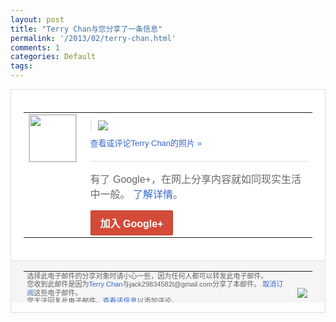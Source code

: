 ```yaml
---
layout: post
title: "Terry Chan与您分享了一条信息"
permalink: '/2013/02/terry-chan.html'
comments: 1
categories: Default
tags: 
---
```

<!-- X-Notifications: 1:c5848479b0000000 -->

<div style="border:solid 1px #dfdfdf;color:#686868;font:13px Arial"><div style="background-color:#fff;padding:20px;"><table cellpadding="0" cellspacing="0"><tr><td style="padding-right:15px;vertical-align:top"><a href="https://plus.google.com/_/notifications/emlink?emr=14900066512970582018&amp;emid=CNCl7oirprUCFecJcgodeSYAAA&amp;path=%2F108643996575278738906&amp;dt=1360313603305&amp;uob=8"><img height="75" src="https://lh3.googleusercontent.com/-KKRGTyJ5Bl0/AAAAAAAAAAI/AAAAAAAAtnY/R4QEWIp3Ur0/s75-c-k-a/photo.jpg" style="border:solid 1px #cccccc;" width="75"/></a></td><td style="width:578px;color:#333;font:13px Arial;vertical-align:top"><div style="padding-bottom:10px"></div><div style="margin-bottom:10px;padding-left:10px; border-left:2px solid #EAEAEA"><span style="margin-right:5px"><a href="https://plus.google.com/_/notifications/emlink?emr=14900066512970582018&amp;emid=CNCl7oirprUCFecJcgodeSYAAA&amp;path=%2F108643996575278738906%2Fposts%2FBDnR4XRJvdF%3Fgpinv%3DAMIXal8yg22pAg-OhMZQHMVSRLRzyP4W0USh5XJJXQzpYv6Xq-vmcowuvVjr6YLj7UN9NjaueaU9SrjFBjFJwhxCkYFkV3_78PxTWWPUVQGhBxXzVuoqFis&amp;dt=1360313603305&amp;uob=8" style="color:#3366CC;text-decoration:none;"><img border="0" src="https://lh3.googleusercontent.com/-8E3wFAEmViw/URS86ZTRa-I/AAAAAAAAuQc/RlTsvUfTQlE/h120/a_36zxzciaaau34.jpg" style="max-height:200px;max-width:275px"/></a></span></div><a href="https://plus.google.com/_/notifications/emlink?emr=14900066512970582018&amp;emid=CNCl7oirprUCFecJcgodeSYAAA&amp;path=%2Fphotos%2F108643996575278738906%2Falbums%2F5842502324952861793%2F5842502328016530402%3Fgpinv%3DAMIXal8yg22pAg-OhMZQHMVSRLRzyP4W0USh5XJJXQzpYv6Xq-vmcowuvVjr6YLj7UN9NjaueaU9SrjFBjFJwhxCkYFkV3_78PxTWWPUVQGhBxXzVuoqFis%26authkey%3DCIvB5_mmiunoTA&amp;dt=1360313603305&amp;uob=8" style="color:#3366CC;text-decoration:none">查看或评论Terry Chan的照片 »</a><div style="margin-top:20px;border-top:solid 1px #dfdfdf"><div style="padding:15px 0;color:#686868;font:16px Arial">有了 Google+，在网上分享内容就如同现实生活中一般。 <a href="http://www.google.com/+/learnmore/" style="color:#3366CC;text-decoration:none">了解详情</a>。</div><a href="https://plus.google.com/_/notifications/emlink?emr=14900066512970582018&amp;emid=CNCl7oirprUCFecJcgodeSYAAA&amp;path=%2F%3Fgpinv%3DAMIXal8yg22pAg-OhMZQHMVSRLRzyP4W0USh5XJJXQzpYv6Xq-vmcowuvVjr6YLj7UN9NjaueaU9SrjFBjFJwhxCkYFkV3_78PxTWWPUVQGhBxXzVuoqFis&amp;dt=1360313603305&amp;uob=8" style="display:inline-block;padding:7px 15px;background-color:#d44b38; color:#fff;font-size:16px; font-weight:bold;border-radius:2px;-webkit-border-radius:2px; -moz-border-radius:2px;border:solid 1px #c43b28; white-space:nowrap;text-decoration:none">加入 Google+</a></div></td></tr></table></div><div style="border-top:solid 1px #dfdfdf;padding:0 20px; background-color:#f5f5f5"><table cellpadding="0" cellspacing="0" style="height:50px"><tbody><tr><td style="vertical-align:middle;width:100%; color:#636363;font:11px Arial; line-height:120%">选择此电子邮件的分享对象时请小心一些，因为任何人都可以转发此电子邮件。<br/>您收到此邮件是因为<a href="https://plus.google.com/_/notifications/emlink?emr=14900066512970582018&amp;emid=CNCl7oirprUCFecJcgodeSYAAA&amp;path=%2F108643996575278738906%3Fgpinv%3DAMIXal8yg22pAg-OhMZQHMVSRLRzyP4W0USh5XJJXQzpYv6Xq-vmcowuvVjr6YLj7UN9NjaueaU9SrjFBjFJwhxCkYFkV3_78PxTWWPUVQGhBxXzVuoqFis&amp;dt=1360313603305&amp;uob=8" style="color:#3366CC;text-decoration:none">Terry Chan</a>与jack29834582t@gmail.com分享了本邮件。 <a href="https://plus.google.com/_/notifications/emlink?emr=14900066512970582018&amp;emid=CNCl7oirprUCFecJcgodeSYAAA&amp;path=%2F_%2Fnonplus%2Femailsettings%3Fgpinv%3DAMIXal8yg22pAg-OhMZQHMVSRLRzyP4W0USh5XJJXQzpYv6Xq-vmcowuvVjr6YLj7UN9NjaueaU9SrjFBjFJwhxCkYFkV3_78PxTWWPUVQGhBxXzVuoqFis%26est%3DADH5u8U5sZFfbxCMJ_wEi52W4ufVpOHC6sumqR0oa4PK9SiMxbqGsnhYho-0nTRkeplylkUBmW4tA6Pcg1egVnWS1eMaSD02r7o-wkM1IkfBXEzHrQpk9pF-5X7KEmqYwoAmRGgGym7D0AfXhh64c5nYYpC3tQ4Xag&amp;dt=1360313603305&amp;uob=8" style="color:#3366CC;text-decoration:none">取消订阅</a>这些电子邮件。<br/>您无法回复此电子邮件。<a href="https://plus.google.com/_/notifications/emlink?emr=14900066512970582018&amp;emid=CNCl7oirprUCFecJcgodeSYAAA&amp;path=%2F108643996575278738906%2Fposts%2FBDnR4XRJvdF%3Fgpinv%3DAMIXal8yg22pAg-OhMZQHMVSRLRzyP4W0USh5XJJXQzpYv6Xq-vmcowuvVjr6YLj7UN9NjaueaU9SrjFBjFJwhxCkYFkV3_78PxTWWPUVQGhBxXzVuoqFis&amp;dt=1360313603305&amp;uob=8" style="color:#3366CC;text-decoration:none">查看该信息</a>以添加评论。<br/>Google Inc., 1600 Amphitheatre Pkwy, Mountain View, CA 94043 USA<br/></td><td><img src="https://ssl.gstatic.com/s2/oz/images/notifications/logo/google-plus-6617a72bb36cc548861652780c9e6ff1.png"/></td></tr></tbody></table></div></div>